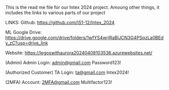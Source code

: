 This is the read me file for our Intex 2024 project. Amoung other things, it includes the links to various parts of our project


LINKS:
Github: https://github.com/IS1-12/Intex_2024

ML Google Drive: https://drive.google.com/drive/folders/1wfYS4wrjRaBlJCN3G4PSqzLa0BEdy_zC?usp=drive_link

Website: https://legoswithaurora20240408103536.azurewebsites.net/



(Admin) Admin Login:
        admin@gmail.com
        Password123!



(Authorized Customer) TA Login:
        ta@gmail.com
        Intex2024!


(2MFA) Account:
        2MFA@gmail.com
        Multifactor123!
